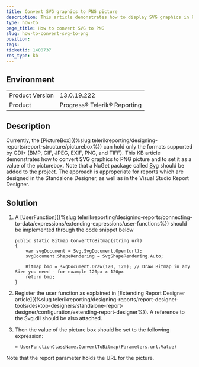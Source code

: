 ```yaml
---
title: Convert SVG graphics to PNG picture
description: This article demonstrates how to display SVG graphics in PictureBox by converting it to PNG
type: how-to
page_title: How to convert SVG to PNG 
slug: how-to-convert-svg-to-png
position: 
tags: 
ticketid: 1400737
res_type: kb
---
```


## Environment
<table>
	<tr>
		<td>Product Version</td>
		<td>13.0.19.222</td>
	</tr>
	<tr>
		<td>Product</td>
		<td>Progress® Telerik® Reporting</td>
	</tr>
</table>


## Description
Currently, the [PictureBox]({%slug telerikreporting/designing-reports/report-structure/picturebox%}) can hold only the formats supported by GDI+ (BMP, GIF, JPEG, EXIF, PNG, and TIFF). This KB article demonstrates how to convert SVG graphics to PNG picture and to set it as a value of the picturebox. Note that a NuGet package called [Svg](https://www.nuget.org/packages/Svg/) should be added to the project. The approach is approperiate for reports which are designed in the Standalone Designer, as well as in the Visual Studio Report Designer.

## Solution
1. A [UserFunction]({%slug telerikreporting/designing-reports/connecting-to-data/expressions/extending-expressions/user-functions%}) should be implemented through the code snippet below
	
	```CSharp
	public static Bitmap ConvertToBitmap(string url)
	{
		var svgDocument = Svg.SvgDocument.Open(url);
		svgDocument.ShapeRendering = SvgShapeRendering.Auto;

		Bitmap bmp = svgDocument.Draw(120, 120); // Draw Bitmap in any Size you need - for example 120px x 120px
		return bmp;
	}
	```
2. Register the user function as explained in [Extending Report Designer article]({%slug telerikreporting/designing-reports/report-designer-tools/desktop-designers/standalone-report-designer/configuration/extending-report-designer%}). A reference to the Svg.dll should be also attached.

3. Then the value of the picture box should be set to the following expression: 

	```
	= UserFunctionClassName.ConvertToBitmap(Parameters.url.Value)
	```
Note that the report parameter holds the URL for the picture.
